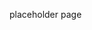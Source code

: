 <!DOCTYPE html>
<html>
  <head>
    <title>test</title>
  </head>
  <body>
    <p>placeholder page</p>
  </body>
</html>
